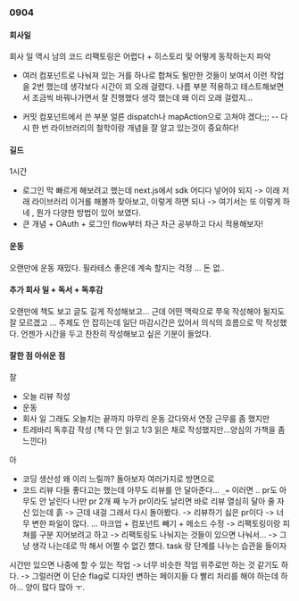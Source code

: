 ### 0904

#### 회사일 

회사 일 
역시 남의 코드 리팩토링은 어렵다 + 히스토리 및 어떻게 동작하는지 파악 
- 여러 컴포넌트로 나눠져 있는 거를 하나로 합쳐도 될만한 것들이 보여서 이런 작업을 2번 했는데 
생각보다 시간이 꾀 오래 걸렸다. 
나름 부분 적용하고 테스트해보면서 조금씩 바꿔나가면서 잘 진행했다 생각 했는데 왜 이리 오래 걸렸지... 

- 커밋 컴포넌트에서 쓴 부분 얼른 dispatch나 mapAction으로 고쳐야 겠다;;;
-- 다시 한 번 라이브러리의 철학이랑 개념을 잘 알고 있는것이 중요하다! 


#### 길드 

1시간
- 로그인 막 빠르게 해보려고 했는데 next.js에서 sdk 어디다 넣어야 되지 -> 이래 저래 라이브러리 이거롤 해볼까 찾아보고, 이렇게 하면 되나 -> 여기서는 또 이렇게 하네 , 뭔가 다양한 방법이 있어 보였다. 
- 큰 개념 + OAuth + 로그인 flow부터 차근 차근 공부하고 다시 적용해보자! 

#### 운동 
오랜만에 운동 재밌다.
필라테스 좋은데 계속 할지는 걱정 ... 돈 없.. 

#### 추가 회사 일  + 독서 + 독후감 

오랜만에 책도 보고 글도 길게 작성해보고... 근데 어떤 맥락으로 쭈욱 작성해야 될지도 잘 모르겠고 ... 
주제도 안 잡히는데 일단 마감시간은 있어서 의식의 흐름으로 막 작성했다. 언젠가 시간을 두고 찬찬히 작성해보고 싶은 기분이 들었다. 


#### 잘한 점 아쉬운 점 

잘 
- 오늘 리뷰 작성
- 운동 
- 회사 일 그래도 오늘치는 끝까지 마무리 운동 갔다와서 연장 근무를 좀 했지만 
- 트레바리 독후감 작성 (책 다 안 읽고 1/3 읽은 채로 작성했지만...양심의 가책을 좀 느낀다) 

아 
- 코딩 생산성 왜 이리 느릴까? 돌아보자 여러가지로 방면으로 
- 코드 리뷰 다들 좋다고는 했는데 아무도 리뷰를 안 달아준다... `_=` 이러면 .. pr도 아무도 안 날린다 
나만 pr 2개 째 누가 pr이라도 날리면 바로 리뷰 열심히 달아 줄 자신 있는데 흙 
-> 근데 내걸 그래서 다시 돌아봤다. -> 리뷰하기 싫은 pr이다 -> 너무 변한 파일이 많다. ... 
마크업 + 컴포넌트 빼기 + 메소드 수정 -> 리팩토링이랑 피쳐를 구분 지어보려고 하고  -> 리팩토링도 나눠지는 것들이 있으면 나눠서... -> 그냥 생각 나는데로 막 해서 어쩔 수 없긴 헀다. task 랑 단계를 나누는 습관을 들이자

시간만 있으면 나중에 할 수 있는 작업 -> 너무 비슷한 작업 위주로만 하는 것 같기도 하다. 
-> 그럴러면 이 단순 flag로 디자인 변하는 페이지들 다 빨리 처리를 해야 하는데 하아... 양이 많다 많아 ㅜ.



